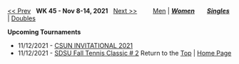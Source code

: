 <a name="top"></a>[<< Prev](women_singles_2144.md) &nbsp; **WK 45 - Nov 8-14, 2021** &nbsp; [Next >>](women_singles_2202.md) &nbsp;&nbsp;&nbsp;&nbsp;&nbsp;&nbsp;&nbsp; [Men](./men_singles_2145.md) &#124; [***Women***](./women_singles_2145.md) &nbsp;&nbsp;&nbsp;&nbsp;&nbsp; [***Singles***](./women_singles_2145.md) &#124; [Doubles](./women_doubles_2145.md)

**Upcoming Tournaments**  
- 11/12/2021 - <a href="https://colleges.wearecollegetennis.com/competitions/CaliforniaStateUniversityNorthridgeW/Tournaments/Overview/170B0D52-C31D-4AA5-A14A-C44E18B58FF4" target="_blank">CSUN INVITATIONAL 2021</a>
- 11/12/2021 - <a href="https://colleges.wearecollegetennis.com/competitions/SanDiegoStateUniversityW/Tournaments/Overview/1A40265D-8EC6-44FD-9EB9-1733C02C74CC" target="_blank">SDSU Fall Tennis Classic # 2</a>
Return to the [Top](./women_singles_2145.md) &#124; [Home Page](../../index.md)